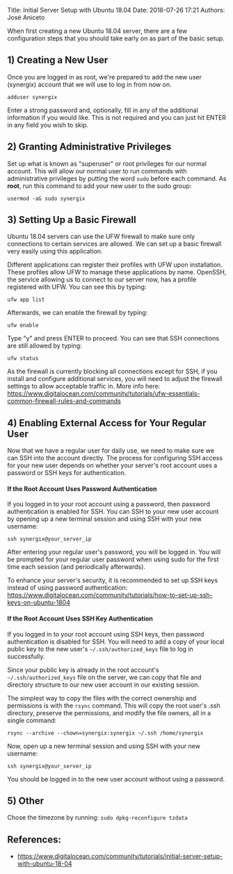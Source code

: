 Title: Initial Server Setup with Ubuntu 18.04
Date: 2018-07-26 17:21 
Authors: José Aniceto


When first creating a new Ubuntu 18.04 server, there are a few configuration steps that you should take early on as part of the basic setup.

## 1) Creating a New User

Once you are logged in as root, we're prepared to add the new user (synergix) account that we will use to log in from now on.

`adduser synergix`

Enter a strong password and, optionally, fill in any of the additional information if you would like. This is not required and you can just hit ENTER in any field you wish to skip.

## 2) Granting Administrative Privileges

Set up what is known as "superuser" or root privileges for our normal account. This will allow our normal user to run commands with administrative privileges by putting the word `sudo` before each command. As **root**, run this command to add your new user to the sudo group:

`usermod -aG sudo synergix`

## 3) Setting Up a Basic Firewall

Ubuntu 18.04 servers can use the UFW firewall to make sure only connections to certain services are allowed. We can set up a basic firewall very easily using this application.

Different applications can register their profiles with UFW upon installation. These profiles allow UFW to manage these applications by name. OpenSSH, the service allowing us to connect to our server now, has a profile registered with UFW. You can see this by typing:

`ufw app list`

Afterwards, we can enable the firewall by typing:

`ufw enable`

Type "y" and press ENTER to proceed. You can see that SSH connections are still allowed by typing:

`ufw status`

As the firewall is currently blocking all connections except for SSH, if you install and configure additional services, you will need to adjust the firewall settings to allow acceptable traffic in. More info here: https://www.digitalocean.com/community/tutorials/ufw-essentials-common-firewall-rules-and-commands

## 4) Enabling External Access for Your Regular User

Now that we have a regular user for daily use, we need to make sure we can SSH into the account directly. The process for configuring SSH access for your new user depends on whether your server's root account uses a password or SSH keys for authentication.

#### If the Root Account Uses Password Authentication

If you logged in to your root account using a password, then password authentication is enabled for SSH. You can SSH to your new user account by opening up a new terminal session and using SSH with your new username:

`ssh synergix@your_server_ip`

After entering your regular user's password, you will be logged in. You will be prompted for your regular user password when using sudo for the first time each session (and periodically afterwards).

To enhance your server's security, it is recommended to set up SSH keys instead of using password authentication: https://www.digitalocean.com/community/tutorials/how-to-set-up-ssh-keys-on-ubuntu-1804

#### If the Root Account Uses SSH Key Authentication

If you logged in to your root account using SSH keys, then password authentication is disabled for SSH. You will need to add a copy of your local public key to the new user's `~/.ssh/authorized_keys` file to log in successfully.

Since your public key is already in the root account's `~/.ssh/authorized_keys` file on the server, we can copy that file and directory structure to our new user account in our existing session.

The simplest way to copy the files with the correct ownership and permissions is with the `rsync` command. This will copy the root user's .ssh directory, preserve the permissions, and modify the file owners, all in a single command:

`rsync --archive --chown=synergix:synergix ~/.ssh /home/synergix`

Now, open up a new terminal session and using SSH with your new username:

`ssh synergix@your_server_ip`

You should be logged in to the new user account without using a password. 

## 5) Other

Chose the timezone by running: `sudo dpkg-reconfigure tzdata`

## References:
* https://www.digitalocean.com/community/tutorials/initial-server-setup-with-ubuntu-18-04
